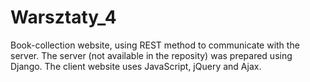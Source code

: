 # Warsztaty_4

Book-collection website, using REST method to communicate with the server. 
The server (not available in the reposity) was prepared using Django. The client website uses JavaScript, jQuery and Ajax.
